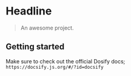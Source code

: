 # Headline

> An awesome project.


## Getting started

Make sure to check out the official Dosify docs;
`https://docsify.js.org/#/?id=docsify`